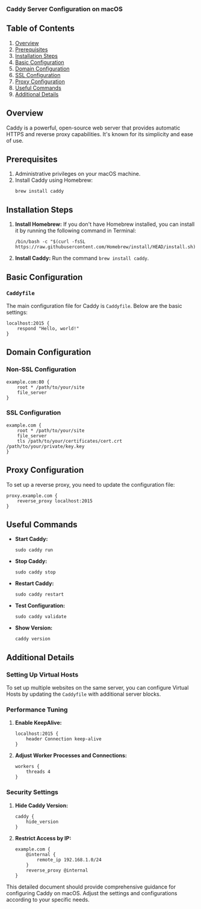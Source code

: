 ### Caddy Server Configuration on macOS

## Table of Contents
1. [Overview](#overview)
2. [Prerequisites](#prerequisites)
3. [Installation Steps](#installation-steps)
4. [Basic Configuration](#basic-configuration)
5. [Domain Configuration](#domain-configuration)
6. [SSL Configuration](#ssl-configuration)
7. [Proxy Configuration](#proxy-configuration)
8. [Useful Commands](#useful-commands)
9. [Additional Details](#additional-details)

## Overview
Caddy is a powerful, open-source web server that provides automatic HTTPS and reverse proxy capabilities. It's known for its simplicity and ease of use.

## Prerequisites
1. Administrative privileges on your macOS machine.
2. Install Caddy using Homebrew:
   ```shell
   brew install caddy
   ```

## Installation Steps
1. **Install Homebrew:** If you don't have Homebrew installed, you can install it by running the following command in Terminal:
   ```shell
   /bin/bash -c "$(curl -fsSL https://raw.githubusercontent.com/Homebrew/install/HEAD/install.sh)"
   ```

2. **Install Caddy:** Run the command `brew install caddy`.

## Basic Configuration
### `Caddyfile`
The main configuration file for Caddy is `Caddyfile`. Below are the basic settings:

```plaintext
localhost:2015 {
    respond "Hello, world!"
}
```

## Domain Configuration
### Non-SSL Configuration

```plaintext
example.com:80 {
    root * /path/to/your/site
    file_server
}
```

### SSL Configuration

```plaintext
example.com {
    root * /path/to/your/site
    file_server
    tls /path/to/your/certificates/cert.crt /path/to/your/private/key.key
}
```

## Proxy Configuration
To set up a reverse proxy, you need to update the configuration file:

```plaintext
proxy.example.com {
    reverse_proxy localhost:2015
}
```

## Useful Commands
- **Start Caddy:**
  ```shell
  sudo caddy run
  ```
- **Stop Caddy:**
  ```shell
  sudo caddy stop
  ```
- **Restart Caddy:**
  ```shell
  sudo caddy restart
  ```
- **Test Configuration:**
  ```shell
  sudo caddy validate
  ```
- **Show Version:**
  ```shell
  caddy version
  ```

## Additional Details
### Setting Up Virtual Hosts
To set up multiple websites on the same server, you can configure Virtual Hosts by updating the `Caddyfile` with additional server blocks.

### Performance Tuning
1. **Enable KeepAlive:**
    ```plaintext
    localhost:2015 {
        header Connection keep-alive
    }
    ```
2. **Adjust Worker Processes and Connections:**
    ```plaintext
    workers {
        threads 4
    }
    ```

### Security Settings
1. **Hide Caddy Version:**
    ```plaintext
    caddy {
        hide_version
    }
    ```
2. **Restrict Access by IP:**
    ```plaintext
    example.com {
        @internal {
            remote_ip 192.168.1.0/24
        }
        reverse_proxy @internal
    }
    ```

This detailed document should provide comprehensive guidance for configuring Caddy on macOS. Adjust the settings and configurations according to your specific needs.
